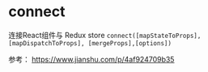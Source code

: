 


# connect
连接React组件与 Redux store
`connect([mapStateToProps], [mapDispatchToProps], [mergeProps],[options])`



参考：
https://www.jianshu.com/p/4af924709b35